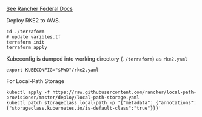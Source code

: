 [See Rancher Federal Docs](https://github.com/rancherfederal/rke2-aws-tf)

Deploy RKE2 to AWS.

```
cd ./terraform
# update varibles.tf 
terraform init
terraform apply
```
Kubeconfig is dumped into working directory (`./terraform`) as `rke2.yaml`
```
export KUBECONFIG="$PWD"/rke2.yaml
```
For Local-Path Storage
```
kubectl apply -f https://raw.githubusercontent.com/rancher/local-path-provisioner/master/deploy/local-path-storage.yaml
kubectl patch storageclass local-path -p '{"metadata": {"annotations":{"storageclass.kubernetes.io/is-default-class":"true"}}}'
```

